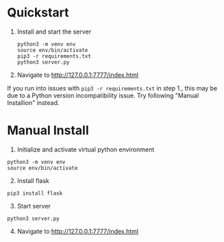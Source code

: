 # Quickstart

1. Install and start the server

   ```
   python3 -m venv env
   source env/bin/activate
   pip3 -r requirements.txt
   python3 server.py
   ```

2. Navigate to http://127.0.0.1:7777/index.html

If you run into issues with `pip3 -r requirements.txt` in step 1., this may be due to a Python version incompatibility issue. Try following "Manual Installion" instead.

# Manual Install

1. Initialize and activate virtual python environment

```
python3 -m venv env
source env/bin/activate
```

2. Install flask

```
pip3 install flask
```

3. Start server

```
python3 server.py
```

4. Navigate to http://127.0.0.1:7777/index.html
